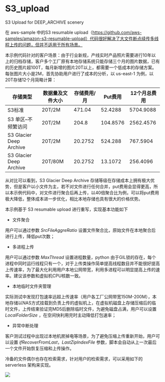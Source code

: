 # S3_upload

S3 Upload for DEEP\_ARCHIVE scenery

在 aws-sample 中的S3 resumable upload（https://github.com/aws-samples/amazon-s3-resumable-upload）代码很好解决了大文件断点续传多线程上传的问题，但并不适用于所有场景。

本示例代码针对的客户场景：由于行业新规，产线实时产品照片需要进行10年以上的归档存储，客户多个工厂原有本地存储系统只能存储三个月的图片数据，已有的历史图片超100T，每月新增的图片20T以上，都需要一个低成本的存储方案。每张图片大小是2M，首先协助用户进行了成本的分析，以 us-east-1 为例，以20T存储12个月简略计算：

| 存储类型 | 数据量及文件大小 | 存储费用/月 | Put费用 | 12个月总费用 |
| --- | --- | --- | --- | --- |
| S3标准 | 20T/2M | 471.04 | 52.4288 | 5704.9088 |
| S3 单区–不频繁访问 | 20T/2M | 204.8 | 104.8576 | 2562.4576 |
| S3 Glacier Deep Archive | 20T/2M | 20.2752 | 524.288 | 767.5904 |
| S3 Glacier Deep Archive | 20T/80M | 20.2752 | 13.1072 | 256.4096 |

从对比可以看到，S3 Glacier Deep Archive 存储等级在存储成本上拥有极大优势，但是客户以小文件为主，若不对文件进行任何合并，put费用会显得更高，所以本示例代码中，对文件进行聚合后再上传，以40倍聚合比为例，可以将put费用极大降低，整体成本进一步优化，相比本地存储也具有很大的价格优势。

本示例基于 S3 resumable upload 进行重写，实现基本功能如下

- 文件聚合

用户可以通过参数 *SrcFileAggreRatio* 设置文件聚合比，原始文件在本地聚合后进行上传，降低put次数；

- 多进程上传

用户可以通过参数 *MaxThread* 设置进程数量，python 由于GIL锁的存在，每个进程中同时运行线程只有一个，对于上传类操作简单提高线程数目并不能很好提高上传速率，为了最大化利用用户本地公网带宽，利用多进程可以明显提高上传的速率。建议该参数和虚拟机CPU核数一致。

- 本地临时文件夹管理

实际测试中发现打包速率远超上传速率（用户各工厂公网带宽150M-200M），本地存储以NAS方式挂载到负责上传的虚拟机上，在虚拟机磁盘上存储压缩后的临时文件，上传结束验证完MD5后删除临时文件，为避免磁盘占满，用户可以设置 *LocalFolderSize* ，在空间快利用完时主动降低打包速率；

- 异常中断处理

客户测试过程中出现过本地机房掉电等场景，为了避免压缩上传重新开始，用户可以设置 *ifRecoverFromLast*，*LastZipIndexFile* 参数，脚本会自动从上一次最后一个文件开始恢复压缩和上传操作。

冷备的文件偶尔也存在检索需求，针对用户的检索需求，可以采用如下的 serverless 架构来实现。

![](RackMultipart20201017-4-1qs7o1l_html_58fb7e7518785e2b.png)
